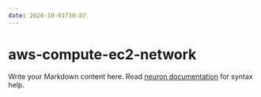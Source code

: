 ```yaml
---
date: 2020-10-01T10:07
---
```


# aws-compute-ec2-network

Write your Markdown content here. Read [neuron documentation](https://neuron.zettel.page/2011404.html) for syntax help.

